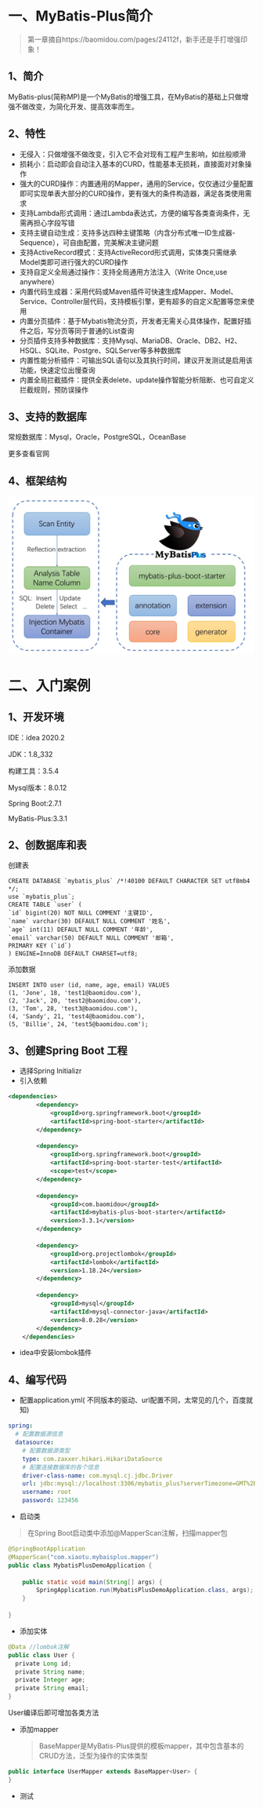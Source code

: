 #  一、MyBatis-Plus简介

> 第一章摘自https://baomidou.com/pages/24112f，新手还是手打增强印象！

## 1、简介

MyBatis-plus(简称MP)是一个MyBatis的增强工具，在MyBatis的基础上只做增强不做改变，为简化开发、提高效率而生。



## 2、特性

- 无侵入：只做增强不做改变，引入它不会对现有工程产生影响，如丝般顺滑
- 损耗小：启动即会自动注入基本的CURD，性能基本无损耗，直接面对对象操作
- 强大的CURD操作：内置通用的Mapper，通用的Service，仅仅通过少量配置即可实现单表大部分的CURD操作，更有强大的条件构造器，满足各类使用需求
- 支持Lambda形式调用：通过Lambda表达式，方便的编写各类查询条件，无需再担心字段写错
- 支持主键自动生成：支持多达四种主键策略（内含分布式唯一ID生成器-Sequence），可自由配置，完美解决主键问题
- 支持ActiveRecord模式：支持ActiveRecord形式调用，实体类只需继承Model类即可进行强大的CURD操作
- 支持自定义全局通过操作：支持全局通用方法注入（Write Once,use anywhere）
- 内置代码生成器：采用代码或Maven插件可快速生成Mapper、Model、Service、Controller层代码，支持模板引擎，更有超多的自定义配置等您来使用
- 内置分页插件：基于Mybatis物流分页，开发者无需关心具体操作，配置好插件之后，写分页等同于普通的List查询
- 分页插件支持多种数据库：支持Mysql、MariaDB、Oracle、DB2、H2、HSQL、SQLite、Postgre、SQLServer等多种数据库
- 内置性能分析插件：可输出SQL语句以及其执行时间，建议开发测试是启用该功能，快速定位出慢查询
- 内置全局拦截插件：提供全表delete、update操作智能分析阻断、也可自定义拦截规则，预防误操作

## 3、支持的数据库

常规数据库：Mysql，Oracle，PostgreSQL，OceanBase

更多查看官网



## 4、框架结构

![framework](images/readme/mybatis-plus-framework.jpg)



# 二、入门案例

## 1、开发环境

IDE：idea 2020.2

JDK：1.8_332

构建工具：3.5.4

Mysql版本：8.0.12

Spring Boot:2.7.1

MyBatis-Plus:3.3.1



## 2、创数据库和表

创建表

```mysql
CREATE DATABASE `mybatis_plus` /*!40100 DEFAULT CHARACTER SET utf8mb4 */;
use `mybatis_plus`;
CREATE TABLE `user` (
`id` bigint(20) NOT NULL COMMENT '主键ID',
`name` varchar(30) DEFAULT NULL COMMENT '姓名',
`age` int(11) DEFAULT NULL COMMENT '年龄',
`email` varchar(50) DEFAULT NULL COMMENT '邮箱',
PRIMARY KEY (`id`)
) ENGINE=InnoDB DEFAULT CHARSET=utf8;
```

添加数据

```mysql
INSERT INTO user (id, name, age, email) VALUES
(1, 'Jone', 18, 'test1@baomidou.com'),
(2, 'Jack', 20, 'test2@baomidou.com'),
(3, 'Tom', 28, 'test3@baomidou.com'),
(4, 'Sandy', 21, 'test4@baomidou.com'),
(5, 'Billie', 24, 'test5@baomidou.com');
```

## 3、创建Spring Boot 工程

- 选择Spring Initializr 
- 引入依赖

```xml
<dependencies>
		<dependency>
			<groupId>org.springframework.boot</groupId>
			<artifactId>spring-boot-starter</artifactId>
		</dependency>

		<dependency>
			<groupId>org.springframework.boot</groupId>
			<artifactId>spring-boot-starter-test</artifactId>
			<scope>test</scope>
		</dependency>

		<dependency>
			<groupId>com.baomidou</groupId>
			<artifactId>mybatis-plus-boot-starter</artifactId>
			<version>3.3.1</version>
		</dependency>

		<dependency>
			<groupId>org.projectlombok</groupId>
			<artifactId>lombok</artifactId>
			<version>1.18.24</version>
		</dependency>

		<dependency>
			<groupId>mysql</groupId>
			<artifactId>mysql-connector-java</artifactId>
			<version>8.0.28</version>
		</dependency>
	</dependencies>
```

- idea中安装lombok插件



## 4、编写代码

- 配置application.yml( 不同版本的驱动、url配置不同，太常见的几个，百度就知)

```yaml
spring:
  # 配置数据源信息
  datasource:
    # 配置数据源类型
    type: com.zaxxer.hikari.HikariDataSource
    # 配置连接数据库的各个信息
    driver-class-name: com.mysql.cj.jdbc.Driver
    url: jdbc:mysql://localhost:3306/mybatis_plus?serverTimezone=GMT%2B8&characterEncoding=utf-8&useSSL=false
    username: root
    password: 123456
```

- 启动类

> 在Spring Boot启动类中添加@MapperScan注解，扫描mapper包

```java
@SpringBootApplication
@MapperScan("com.xiaotu.mybaisplus.mapper")
public class MybatisPlusDemoApplication {

	public static void main(String[] args) {
		SpringApplication.run(MybatisPlusDemoApplication.class, args);
	}

}
```

- 添加实体

```java
@Data //lombok注解
public class User {
  private Long id;
  private String name;
  private Integer age;
  private String email;
}
```

User编译后即可增加各类方法

- 添加mapper

  > BaseMapper是MyBatis-Plus提供的模板mapper，其中包含基本的CRUD方法，泛型为操作的实体类型

```java
public interface UserMapper extends BaseMapper<User> {
}
```

- 测试

```



```







